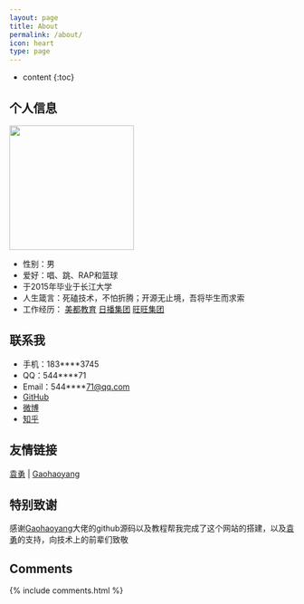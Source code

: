 ```yaml
---
layout: page
title: About
permalink: /about/
icon: heart
type: page
---
```


* content
{:toc}

## 个人信息

<img src="http://newbluesky.top/img/jntm.png" width="220px">

* 性别：男
* 爱好：唱、跳、RAP和篮球
* 于2015年毕业于长江大学
* 人生箴言：死磕技术，不怕折腾；开源无止境，吾将毕生而求索
* 工作经历：
	[美都教育](http://www.metro-education.cn/)
	[日播集团](http://www.ribo-group.com/)
	[旺旺集团](http://www.wantwant.com.cn/)

## 联系我
* 手机：183****3745
* QQ：544****71
* Email：544****71@qq.com
* [GitHub](https://github.com/newblueskylinux)
* [微博](http://weibo.com/zhyrh1314)
* [知乎](https://www.zhihu.com/people/zhengyu1992)

## 友情链接

 [袁勇](http://blog.pythoner.world/) \| [Gaohaoyang](https://gaohaoyang.github.io) 

## 特别致谢

感谢[Gaohaoyang](https://gaohaoyang.github.io)大佬的github源码以及教程帮我完成了这个网站的搭建，以及[袁勇](http://blog.pythoner.world/)的支持，向技术上的前辈们致敬

## Comments

{% include comments.html %}
